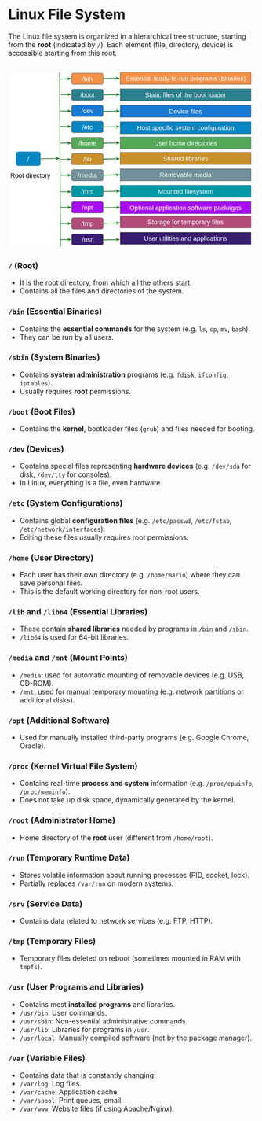 # Linux File System

The Linux file system is organized in a hierarchical tree structure, starting from the **root** (indicated by `/`). Each element (file, directory, device) is accessible starting from this root.

![linux file system](../img/linux-file-system.png)
---

### **`/` (Root)**
- It is the root directory, from which all the others start.
- Contains all the files and directories of the system.

### **`/bin` (Essential Binaries)**
- Contains the **essential commands** for the system (e.g. `ls`, `cp`, `mv`, `bash`).
- They can be run by all users.

### **`/sbin` (System Binaries)**
- Contains **system administration** programs (e.g. `fdisk`, `ifconfig`, `iptables`).
- Usually requires **root** permissions.

### **`/boot` (Boot Files)**
- Contains the **kernel**, bootloader files (`grub`) and files needed for booting.

### **`/dev` (Devices)**
- Contains special files representing **hardware devices** (e.g. `/dev/sda` for disk, `/dev/tty` for consoles).
- In Linux, everything is a file, even hardware.

### **`/etc` (System Configurations)**
- Contains global **configuration files** (e.g. `/etc/passwd`, `/etc/fstab`, `/etc/network/interfaces`).
- Editing these files usually requires root permissions.

### **`/home` (User Directory)**
- Each user has their own directory (e.g. `/home/mario`) where they can save personal files.
- This is the default working directory for non-root users.

### **`/lib` and `/lib64` (Essential Libraries)**
- These contain **shared libraries** needed by programs in `/bin` and `/sbin`.
- `/lib64` is used for 64-bit libraries.

### **`/media` and `/mnt` (Mount Points)**
- `/media`: used for automatic mounting of removable devices (e.g. USB, CD-ROM).
- `/mnt`: used for manual temporary mounting (e.g. network partitions or additional disks).

### **`/opt` (Additional Software)**
- Used for manually installed third-party programs (e.g. Google Chrome, Oracle).

### **`/proc` (Kernel Virtual File System)**
- Contains real-time **process and system** information (e.g. `/proc/cpuinfo`, `/proc/meminfo`).
- Does not take up disk space, dynamically generated by the kernel.

### **`/root` (Administrator Home)**
- Home directory of the **root** user (different from `/home/root`).

### **`/run` (Temporary Runtime Data)**
- Stores volatile information about running processes (PID, socket, lock).
- Partially replaces `/var/run` on modern systems.

### **`/srv` (Service Data)**
- Contains data related to network services (e.g. FTP, HTTP).

### **`/tmp` (Temporary Files)**
- Temporary files deleted on reboot (sometimes mounted in RAM with `tmpfs`).

### **`/usr` (User Programs and Libraries)**
- Contains most **installed programs** and libraries.
- `/usr/bin`: User commands.
- `/usr/sbin`: Non-essential administrative commands.
- `/usr/lib`: Libraries for programs in `/usr`.
- `/usr/local`: Manually compiled software (not by the package manager).

### **`/var` (Variable Files)**
- Contains data that is constantly changing:
- `/var/log`: Log files.
- `/var/cache`: Application cache.
- `/var/spool`: Print queues, email.
- `/var/www`: Website files (if using Apache/Nginx).